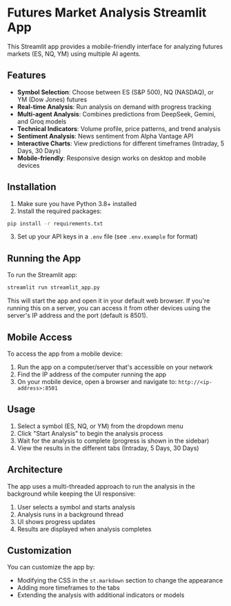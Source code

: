 # Futures Market Analysis Streamlit App

This Streamlit app provides a mobile-friendly interface for analyzing futures markets (ES, NQ, YM) using multiple AI agents.

## Features

- **Symbol Selection**: Choose between ES (S&P 500), NQ (NASDAQ), or YM (Dow Jones) futures
- **Real-time Analysis**: Run analysis on demand with progress tracking
- **Multi-agent Analysis**: Combines predictions from DeepSeek, Gemini, and Groq models
- **Technical Indicators**: Volume profile, price patterns, and trend analysis
- **Sentiment Analysis**: News sentiment from Alpha Vantage API
- **Interactive Charts**: View predictions for different timeframes (Intraday, 5 Days, 30 Days)
- **Mobile-friendly**: Responsive design works on desktop and mobile devices

## Installation

1. Make sure you have Python 3.8+ installed
2. Install the required packages:

```bash
pip install -r requirements.txt
```

3. Set up your API keys in a `.env` file (see `.env.example` for format)

## Running the App

To run the Streamlit app:

```bash
streamlit run streamlit_app.py
```

This will start the app and open it in your default web browser. If you're running this on a server, you can access it from other devices using the server's IP address and the port (default is 8501).

## Mobile Access

To access the app from a mobile device:

1. Run the app on a computer/server that's accessible on your network
2. Find the IP address of the computer running the app
3. On your mobile device, open a browser and navigate to: `http://<ip-address>:8501`

## Usage

1. Select a symbol (ES, NQ, or YM) from the dropdown menu
2. Click "Start Analysis" to begin the analysis process
3. Wait for the analysis to complete (progress is shown in the sidebar)
4. View the results in the different tabs (Intraday, 5 Days, 30 Days)

## Architecture

The app uses a multi-threaded approach to run the analysis in the background while keeping the UI responsive:

1. User selects a symbol and starts analysis
2. Analysis runs in a background thread
3. UI shows progress updates
4. Results are displayed when analysis completes

## Customization

You can customize the app by:

- Modifying the CSS in the `st.markdown` section to change the appearance
- Adding more timeframes to the tabs
- Extending the analysis with additional indicators or models
